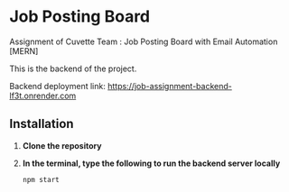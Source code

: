 # Job Posting Board
Assignment of Cuvette Team :  Job Posting Board with Email Automation [MERN]

This is the backend of the project.

Backend deployment link: https://job-assignment-backend-lf3t.onrender.com

## Installation

1. **Clone the repository**
   
2. **In the terminal, type the following to run the backend server locally** 
   ```bash
   npm start
